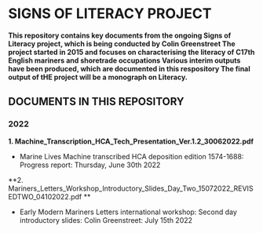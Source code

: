 # **SIGNS OF LITERACY PROJECT**

**This repository contains key documents from the ongoing Signs of Literacy project, which is being conducted by Colin Greenstreet
The project started in 2015 and focuses on characterising the literacy of C17th English mariners and shoretrade occupations
Various interim outputs have been produced, which are documented in this respository
The final output of tHE project will be a monograph on Literacy.**

## DOCUMENTS IN THIS REPOSITORY

### **2022**

**1. Machine_Transcription_HCA_Tech_Presentation_Ver.1.2_30062022.pdf**
- Marine Lives Machine transcribed HCA deposition edition 1574-1688: Progress report: Thursday, June 30th 2022

**2. Mariners_Letters_Workshop_Introductory_Slides_Day_Two_15072022_REVISEDTWO_04102022.pdf **
- Early Modern Mariners Letters international workshop: Second day introductory slides: Colin Greenstreet: July 15th 2022



   
